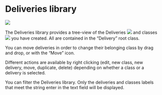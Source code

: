 Deliveries library
==================

![](deliveries-library.png)

The Deliveries library provides a tree-view of the Deliveries ![](Delivery_icon_library.png) and classes ![](class_icon_library.png) you have created. All are contained in the “Delivery” root class.

You can move deliveries in order to change their belonging class by drag and drop, or with the “Move” icon.

Different actions are available by right clicking (edit, new class, new delivery, move, duplicate, delete) depending on whether a class or a delivery is selected.

You can filter the Deliveries library. Only the deliveries and classes labels that meet the string enter in the text field will be displayed.


